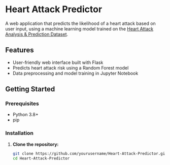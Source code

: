 # Heart Attack Predictor

A web application that predicts the likelihood of a heart attack based on user input, using a machine learning model trained on the [Heart Attack Analysis & Prediction Dataset](https://www.kaggle.com/datasets/rashikrahmanpritom/heart-attack-analysis-prediction-dataset).

## Features

- User-friendly web interface built with Flask
- Predicts heart attack risk using a Random Forest model
- Data preprocessing and model training in Jupyter Notebook

## Getting Started

### Prerequisites

- Python 3.8+
- pip

### Installation

1. **Clone the repository:**
   ```bash
   git clone https://github.com/yourusername/Heart-Attack-Predictor.git
   cd Heart-Attack-Predictor
   ```
